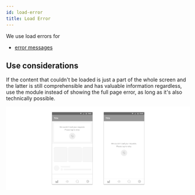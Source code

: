 ```yaml
---
id: load-error
title: Load Error
---
```


We use load errors for

* [error messages](../feedback-scenarios/error-scenario.md)

## Use considerations

If the content that couldn't be loaded is just a part of the whole screen and the latter is still comprehensible and has valuable information regardless, use the module instead of showing the full page error, as long as it's also technically possible.

![](../../../img/android_loaderror.jpg)

